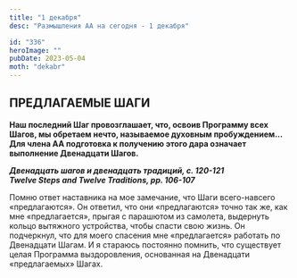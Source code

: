 ```yaml
---
title: "1 декабря"
desc: "Размышления АА на сегодня - 1 декабря"

id: "336"
heroImage: ""
pubDate: 2023-05-04
moth: "dekabr"
---
```


## ПРЕДЛАГАЕМЫЕ ШАГИ

**Наш последний Шаг провозглашает, что, освоив Программу всех Шагов, мы
обретаем нечто, называемое духовным пробуждением… Для члена АА подготовка к
получению этого дара означает выполнение Двенадцати Шагов.**

**_Двенадцать шагов и двенадцать традиций, с. 120-121  
Twelve Steps and Twelve Traditions, pp. 106-107_**

Помню ответ наставника на мое замечание, что Шаги всего-навсего
«предлагаются». Он ответил, что они «предлагаются» точно так же, как мне
«предлагается», прыгая с парашютом из самолета, выдернуть кольцо вытяжного
устройства, чтобы спасти свою жизнь. Он подчеркнул, что для моего спасения мне
«предлагается» работать по Двенадцати Шагам. И я стараюсь постоянно помнить,
что существует целая Программа выздоровления, основанная на Двенадцати
«предлагаемых» Шагах.

